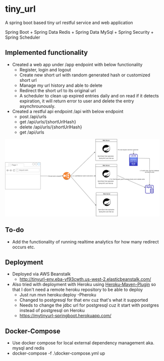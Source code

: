 # tiny_url

A spring boot based tiny url restful service and web application

Spring Boot + Spring Data Redis + Spring Data MySql + Spring Security + Spring Scheduler

## Implemented functionality
- Created a web app under /app endpoint with below functionality
    - Register, login and logout
    - Create new short url with random generated hash or customized short url
    - Manage my url history and able to delete
    - Redirect the short url to its original url
    - A scheduler to clean up expired entries daily and on read if it detects expiration, it will return error to user and delete the entry asynchrounously.
- Created a restful api endpoint /api with below endpoint
    - post /api/urls
    - get /api/urls/{shortUrlHash} 
    - delete /api/urls/{shortUrlHash}
    - get /api/urls

![tiny url](https://github.com/mengqianshasha/tiny-url/blob/main/tinyurl.png)
## To-do
- Add the functionality of running realtime analytics for how many redirect occurs etc.
## Deployment
- Deployed via AWS Beanstalk
    - http://tinyurl-env.eba-yf93cwth.us-west-2.elasticbeanstalk.com/
- Also tried with deployment with Heroku using [Heroku-Maven-Plugin](https://github.com/heroku/heroku-maven-plugin) so that I don't need a remote heroku repository to be able to deploy
   - Just run mvn heroku:deploy -Pheroku
   - Changed to postgresql for that env cuz that's what it supported
   - Needs to change the jdbc url for postgresql cuz it start with postgres instead of postgresql on Heroku
   - https://mytinyurl-springboot.herokuapp.com/ 

## Docker-Compose
- Use docker compose for local external dependency management aka. mysql and redis
- docker-compose -f .\docker-compose.yml up


